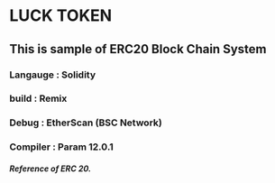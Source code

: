 # LUCK TOKEN
## This is sample of ERC20 Block Chain System 

### Langauge : Solidity
### build : Remix
### Debug : EtherScan (BSC Network)
### Compiler : Param 12.0.1


##### Reference of ERC 20. 
